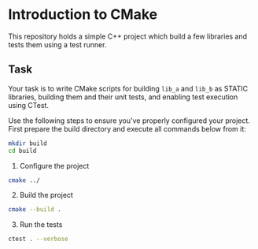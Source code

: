 # Introduction to CMake

This repository holds a simple C++ project which build a few libraries and tests them using a test runner.

## Task

Your task is to write CMake scripts for building `lib_a` and `lib_b` as STATIC libraries, building them and their unit tests, and
enabling test execution using CTest.

Use the following steps to ensure you've properly configured your project. First prepare the build directory and execute all commands below from it:

```bash
mkdir build
cd build
```

1. Configure the project

```bash
cmake ../
```

2. Build the project

```bash
cmake --build .
```

3. Run the tests

```bash
ctest . --verbose
```
